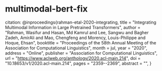 # multimodal-bert-fix
citation:
@inproceedings{rahman-etal-2020-integrating,
    title = "Integrating Multimodal Information in Large Pretrained Transformers",
    author = "Rahman, Wasifur  and
      Hasan, Md Kamrul  and
      Lee, Sangwu  and
      Bagher Zadeh, AmirAli  and
      Mao, Chengfeng  and
      Morency, Louis-Philippe  and
      Hoque, Ehsan",
    booktitle = "Proceedings of the 58th Annual Meeting of the Association for Computational Linguistics",
    month = jul,
    year = "2020",
    address = "Online",
    publisher = "Association for Computational Linguistics",
    url = "https://www.aclweb.org/anthology/2020.acl-main.214",
    doi = "10.18653/v1/2020.acl-main.214",
    pages = "2359--2369",
    abstract = "",
}
